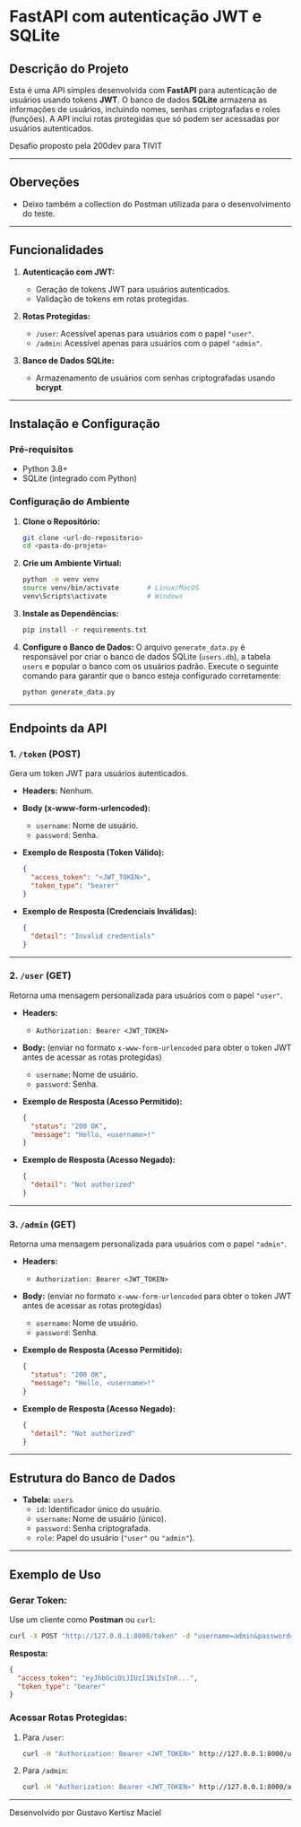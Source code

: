 
# FastAPI com autenticação JWT e SQLite

## Descrição do Projeto

Esta é uma API simples desenvolvida com **FastAPI** para autenticação de usuários usando tokens **JWT**. O banco de dados **SQLite** armazena as informações de usuários, incluindo nomes, senhas criptografadas e roles (funções). A API inclui rotas protegidas que só podem ser acessadas por usuários autenticados.

Desafio proposto pela 200dev para TIVIT

---

## Oberveções
- Deixo também a collection do Postman utilizada para o desenvolvimento do teste.

---

## Funcionalidades

1. **Autenticação com JWT:**
   - Geração de tokens JWT para usuários autenticados.
   - Validação de tokens em rotas protegidas.

2. **Rotas Protegidas:**
   - `/user`: Acessível apenas para usuários com o papel `"user"`.
   - `/admin`: Acessível apenas para usuários com o papel `"admin"`.

3. **Banco de Dados SQLite:**
   - Armazenamento de usuários com senhas criptografadas usando **bcrypt**.

---

## Instalação e Configuração

### Pré-requisitos

- Python 3.8+
- SQLite (integrado com Python)

### Configuração do Ambiente

1. **Clone o Repositório:**
   ```bash
   git clone <url-do-repositorio>
   cd <pasta-do-projeto>
   ```

2. **Crie um Ambiente Virtual:**
   ```bash
   python -m venv venv
   source venv/bin/activate       # Linux/MacOS
   venv\Scripts\activate          # Windows
   ```

3. **Instale as Dependências:**
   ```bash
   pip install -r requirements.txt
   ```

4. **Configure o Banco de Dados:**
   O arquivo `generate_data.py` é responsável por criar o banco de dados SQLite (`users.db`), a tabela `users` e popular o banco com os usuários padrão. Execute o seguinte comando para garantir que o banco esteja configurado corretamente:

   ```bash
   python generate_data.py
   ```

---

## Endpoints da API

### **1. `/token` (POST)**
Gera um token JWT para usuários autenticados.

- **Headers:** Nenhum.
- **Body (x-www-form-urlencoded):**
  - `username`: Nome de usuário.
  - `password`: Senha.

- **Exemplo de Resposta (Token Válido):**
  ```json
  {
    "access_token": "<JWT_TOKEN>",
    "token_type": "bearer"
  }
  ```

- **Exemplo de Resposta (Credenciais Inválidas):**
  ```json
  {
    "detail": "Invalid credentials"
  }
  ```

---

### **2. `/user` (GET)**
Retorna uma mensagem personalizada para usuários com o papel `"user"`.

- **Headers:**
  - `Authorization: Bearer <JWT_TOKEN>`

- **Body:** (enviar no formato `x-www-form-urlencoded` para obter o token JWT antes de acessar as rotas protegidas)
  - `username`: Nome de usuário.
  - `password`: Senha.

- **Exemplo de Resposta (Acesso Permitido):**
  ```json
  {
    "status": "200 OK",
    "message": "Hello, <username>!"
  }
  ```

- **Exemplo de Resposta (Acesso Negado):**
  ```json
  {
    "detail": "Not authorized"
  }
  ```

---

### **3. `/admin` (GET)**
Retorna uma mensagem personalizada para usuários com o papel `"admin"`.

- **Headers:**
  - `Authorization: Bearer <JWT_TOKEN>`

- **Body:** (enviar no formato `x-www-form-urlencoded` para obter o token JWT antes de acessar as rotas protegidas)
  - `username`: Nome de usuário.
  - `password`: Senha.

- **Exemplo de Resposta (Acesso Permitido):**
  ```json
  {
    "status": "200 OK",
    "message": "Hello, <username>!"
  }
  ```

- **Exemplo de Resposta (Acesso Negado):**
  ```json
  {
    "detail": "Not authorized"
  }
  ```

---

## Estrutura do Banco de Dados

- **Tabela:** `users`
  - `id`: Identificador único do usuário.
  - `username`: Nome de usuário (único).
  - `password`: Senha criptografada.
  - `role`: Papel do usuário (`"user"` ou `"admin"`).

---

## Exemplo de Uso

### Gerar Token:
Use um cliente como **Postman** ou `curl`:

```bash
curl -X POST "http://127.0.0.1:8000/token" -d "username=admin&password=JKSipm0YH"
```

**Resposta:**
```json
{
  "access_token": "eyJhbGciOiJIUzI1NiIsInR...",
  "token_type": "bearer"
}
```

### Acessar Rotas Protegidas:

1. Para `/user`:
   ```bash
   curl -H "Authorization: Bearer <JWT_TOKEN>" http://127.0.0.1:8000/user
   ```

2. Para `/admin`:
   ```bash
   curl -H "Authorization: Bearer <JWT_TOKEN>" http://127.0.0.1:8000/admin
   ```


---

Desenvolvido por Gustavo Kertisz Maciel

